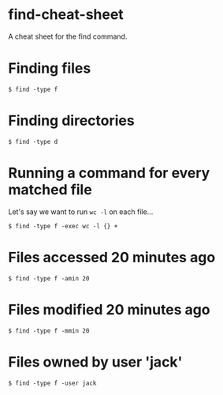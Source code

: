# find-cheat-sheet
A cheat sheet for the find command.

# Finding files
```
$ find -type f
```

# Finding directories
```
$ find -type d
```

# Running a command for every matched file
Let's say we want to run `wc -l` on each file...
```
$ find -type f -exec wc -l {} +
```

# Files accessed 20 minutes ago
```
$ find -type f -amin 20
```

# Files modified 20 minutes ago
```
$ find -type f -mmin 20
```

# Files owned by user 'jack'
```
$ find -type f -user jack
```
